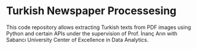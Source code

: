 # Turkish Newspaper Processesing

This code repository allows extracting Turkish texts from PDF images using Python and certain APIs under the supervision of Prof. İnanç Arın with Sabancı University Center of Excellence in Data Analytics.
